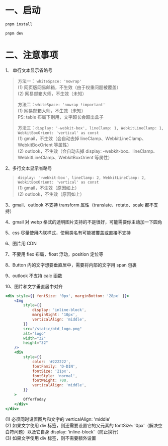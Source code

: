 # 一、启动

```bash
pnpm install

pnpm dev
```

# 二、注意事项

1、 单行文本显示省略号

> 方法一： `whiteSpace: 'nowrap'`  
> (1) 网页版网易邮箱，不生效（由于权重问题被覆盖）  
> (2) 网易邮箱大师，不生效（未知）
>
> 方法二：`whiteSpace: 'nowrap !important'`  
> (1) 网易邮箱大师，不生效（未知）  
> PS: table 布局下别用，文字超长会超出盒子
>
> 方法三：`display: '-webkit-box', lineClamp: 1, WebkitLineClamp: 1, WebkitBoxOrient: 'vertical' as const`  
> (1) gmail，不生效（会自动去掉 lineClamp、WebkitLineClamp、WebkitBoxOrient 等属性）  
> (2) outlook，不生效（会自动去掉 display: -webkit-box、lineClamp、WebkitLineClamp、WebkitBoxOrient 等属性）

2、多行文本显示省略号

> `display: '-webkit-box', lineClamp: 2, WebkitLineClamp: 2, WebkitBoxOrient: 'vertical' as const`  
> (1) gmail，不生效（原因如上）  
> (2) outlook，不生效（原因如上）

3、gmail、outlook 不支持 transform 属性（translate、rotate、scale 都不支持）

4、gmail 对 webp 格式的透明图片支持的不是很好，可能需要你主动加一下圆角

5、css 尽量使用内联样式，使用类名有可能被覆盖或直接不支持

6、图片用 CDN

7、不要用 flex 布局，float 浮动，position 定位等

8、Button 内的文字想要垂直居中，需要将内部的文字用 span 包裹

9、outlook 不支持 calc 函数

10、图片和文字垂直居中对齐

```jsx
<div style={{ fontSize: '0px', marginBottom: '28px' }}>
	<Img
		style={{
			display: 'inline-block',
			marginRight: '10px',
			verticalAlign: 'middle',
		}}
		src="/static/otd_logo.png"
		alt="logo"
		width="32"
		height="32"
	/>
	<div
		style={{
			color: '#222222',
			fontFamily: 'D-DIN',
			fontSize: '21px',
			fontStyle: 'normal',
			fontWeight: 700,
			verticalAlign: 'middle',
		}}
	>
		OfferToday
	</div>
</div>
```

(1) 必须同时设置图片和文字的 verticalAlign: 'middle'  
(2) 如果文字使用 div 标签，则还需要设置它的父元素的 fontSize: '0px'（解决空白符问题）以及它自身 display: 'inline-block'（防止换行）  
(3) 如果文字使用 div 标签，则不需要额外设置
